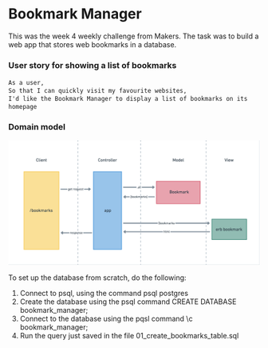 # Bookmark Manager

This was the week 4 weekly challenge from Makers. The task was to build a web app that stores web bookmarks in a database.

### User story for showing a list of bookmarks

```
As a user,
So that I can quickly visit my favourite websites,
I'd like the Bookmark Manager to display a list of bookmarks on its homepage
```

### Domain model

![Bookmark Manager domain model](./images/domain_model.png)

To set up the database from scratch, do the following:

1. Connect to psql, using the command psql postgres
2. Create the database using the psql command CREATE DATABASE bookmark_manager;
3. Connect to the database using the pqsl command \c bookmark_manager;
4. Run the query just saved in the file 01_create_bookmarks_table.sql
